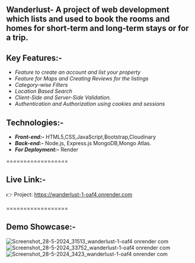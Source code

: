 ## Wanderlust- A project of web development which lists and used to book the rooms and homes for short-term and long-term stays or for a trip.

## Key Features:-
- *_Feature to create an account and list your property_*
- *_Feature for Maps and Creating Reviews for the listings_*
- *_Category-wise Filters_*
- *_Location Based Search_*
- *_Client-Side and Server-Side Validation._*
- *_Authentication and Authorization using cookies and sessions_*

## Technologies:-

- **_Front-end:-_** HTML5,CSS,JavaScript,Bootstrap,Cloudinary
- **_Back-end:-_** Node.js, Express.js MongoDB,Mongo Atlas.
- **_For Deployment:-_** Render

==================

## Live Link:-

👉 Project: https://wanderlust-1-oaf4.onrender.com

==================

## Demo Showcase:-

![Screenshot_28-5-2024_31513_wanderlust-1-oaf4 onrender com](https://github.com/Sonalgupta2005/Wanderlust/assets/153188473/984c2d5d-ed44-45d5-8b60-6693963dc3bf)
![Screenshot_28-5-2024_33752_wanderlust-1-oaf4 onrender com](https://github.com/Sonalgupta2005/Wanderlust/assets/153188473/fc593660-0858-4171-a4d5-c3dbe00840aa)
![Screenshot_28-5-2024_3423_wanderlust-1-oaf4 onrender com](https://github.com/Sonalgupta2005/Wanderlust/assets/153188473/19e4f0e4-d321-43d5-bab0-433f80f6ad9c)



